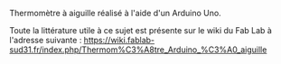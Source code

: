 Thermomètre à aiguille réalisé à l'aide d'un Arduino Uno.

Toute la littérature utile à ce sujet est présente sur le wiki du Fab Lab
  à l'adresse suivante : https://wiki.fablab-sud31.fr/index.php/Thermom%C3%A8tre_Arduino_%C3%A0_aiguille
